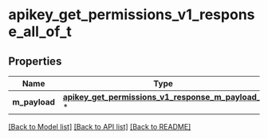# apikey_get_permissions_v1_response_all_of_t

## Properties
Name | Type | Description | Notes
------------ | ------------- | ------------- | -------------
**m_payload** | [**apikey_get_permissions_v1_response_m_payload_t**](apikey_get_permissions_v1_response_m_payload.md) \* |  | 

[[Back to Model list]](../README.md#documentation-for-models) [[Back to API list]](../README.md#documentation-for-api-endpoints) [[Back to README]](../README.md)


